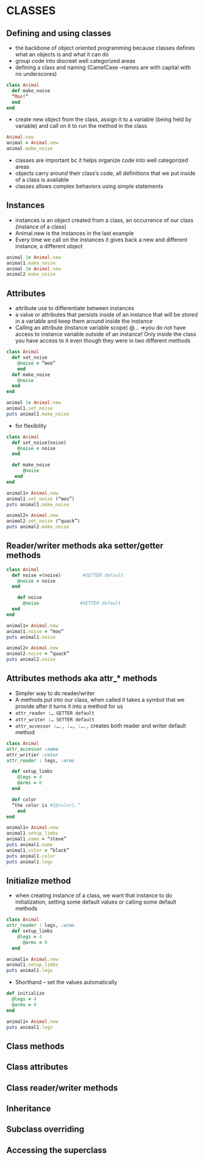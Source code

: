# CLASSES
## Defining and using classes
-	the backbone of object oriented programming because classes defines what an objects is and what it can do
-	group code into discreet well categorized areas
-	defining a class and naming (CamelCase –names are with capital with no underscores)

``` ruby
class Animal
  def make_noise
  “Moo!”
  end
end
```

-	create new object from the class, assign it to a variable (being held by variable) and call on it to run the method in the class

``` ruby
Animal.new
animal = Animal.new
animal.make_noise
```

-	classes are important bc it helps organize code into well categorized areas
-	objects carry around their class’s code, all definitions that we put inside of a class is available
-	classes allows complex behaviors using simple statements

## Instances
-	instances is an object created from a class, an occurrence of our class (instance of a class)
  - Animal.new is the instances in the last example
  - Every time we call on the instances it gives back a new and different instance, a different object

``` ruby
animal 1= Animal.new
animal1.make_noise
animal 2= Animal.new
animal2.make_noise
```

## Attributes
-	attribute use to differentiate between instances
-	a value or attributes that persists inside of an instance that will be stored in a variable and keep them around inside the instance
-	Calling an attribute (instance variable scope) @... =>you do not have access to instance variable outside of an instance! Only inside the class you have access to it even though they were in two different methods

``` ruby
class Animal
  def set_noise
    @noise = ”moo”
	end
  def make_noise
    @noise
  end
end

animal 1= Animal.new
animal1.set_noise
puts animal1.make_noise
```

-	for flexibility

``` ruby
class Animal
  def set_noise(noise)
    @noise = noise
  end

  def make_noise
	  @noise
   end
end

animal1= Animal.new
animal1.set_noise (“moo”)
puts animal1.make_noise

animal2= Animal.new
animal2.set_noise (“quack”)
puts animal2.make_noise
```

## Reader/writer methods aka setter/getter methods

``` ruby
class Animal
  def noise =(noise)		#SETTER default
    @noise = noise
  end

	def noise
	  @noise	           #GETTER default
  end
end

animal1= Animal.new
animal1.noise = “moo”
puts animal1.noise

animal2= Animal.new
animal2.noise = “quack”
puts animal2.noise
```

## Attributes methods aka attr_* methods
-	Simpler way to do reader/writer
-	A methods put into our class, when called it takes a symbol that we provide after it turns it into a method for us
 - `attr_reader :… GETTER default`
 - `attr_writer :… SETTER default`
 - `attr_accessor :…., :…, :….,` creates both reader and writer default method

``` ruby
class Animal
attr_accessor :name
attr_writier :color
attr_reader : legs, :arms

  def setup_limbs
    @legs = 4
    @arms = 0
  end

  def color
  “the color is #{@color}.”
	end
end

animal1= Animal.new
animal1.setup_limbs
animal1.name = “steve”
puts animal1.name
animal1.color = “black”
puts animal1.color
puts animal1.legs
```

## Initialize method
-	when creating instance of a class, we want that instance to do initialization, setting some default values or calling some default methods

``` ruby
class Animal
attr_reader : legs, :arms
  def setup_limbs
    @legs = 4
	  @arms = 0
  end

animal1= Animal.new
animal1.setup_limbs
puts animal1.legs
```

 - Shorthand – set the values automatically

``` ruby
def initialize
  @legs = 4
  @arms = 0
end

animal1= Animal.new
puts animal1.legs
```

## Class methods

## Class attributes

## Class reader/writer methods

## Inheritance

## Subclass overriding
## Accessing the superclass
